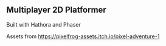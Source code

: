 ## Multiplayer 2D Platformer 

Built with Hathora and Phaser

Assets from https://pixelfrog-assets.itch.io/pixel-adventure-1
